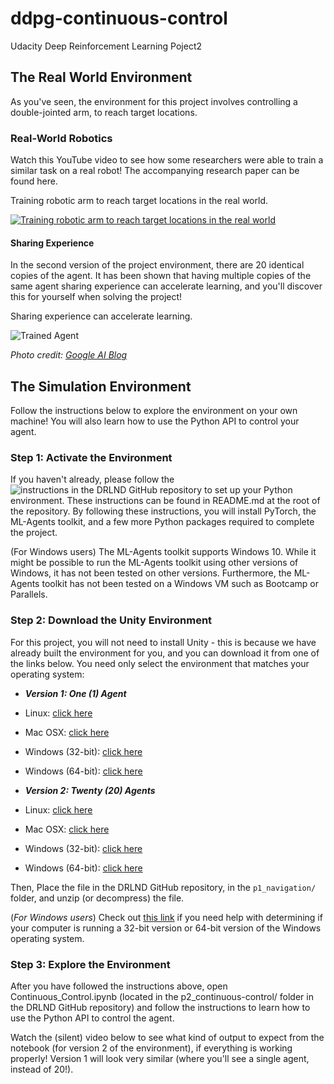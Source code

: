 [//]: # (Image References)

[image1]: https://video.udacity-data.com/topher/2018/June/5b35985b_image8/image8.gif "Trained Agent"


# ddpg-continuous-control
Udacity Deep Reinforcement Learning Poject2

## The Real World Environment
As you've seen, the environment for this project involves controlling a double-jointed arm, to reach target locations.

### Real-World Robotics
Watch this YouTube video to see how some researchers were able to train a similar task on a real robot! The accompanying research paper can be found here.

Training robotic arm to reach target locations in the real world.

[![Training robotic arm to reach target locations in the real world](http://img.youtube.com/vi/ZVIxt2rt1_4/0.jpg)](https://www.youtube.com/watch?v=ZVIxt2rt1_4)




#### Sharing Experience
In the second version of the project environment, there are 20 identical copies of the agent. It has been shown that having multiple copies of the same agent sharing experience can accelerate learning, and you'll discover this for yourself when solving the project!

Sharing experience can accelerate learning.

![Trained Agent][image1]

*Photo credit: [Google AI Blog](https://ai.googleblog.com/2018/06/scalable-deep-reinforcement-learning.html)*

## The Simulation Environment
Follow the instructions below to explore the environment on your own machine! You will also learn how to use the Python API to control your agent.

### Step 1: Activate the Environment
If you haven't already, please follow the ![instructions in the DRLND GitHub repository](https://github.com/udacity/deep-reinforcement-learning#dependencies) to set up your Python environment. These instructions can be found in README.md at the root of the repository. By following these instructions, you will install PyTorch, the ML-Agents toolkit, and a few more Python packages required to complete the project.

(For Windows users) The ML-Agents toolkit supports Windows 10. While it might be possible to run the ML-Agents toolkit using other versions of Windows, it has not been tested on other versions. Furthermore, the ML-Agents toolkit has not been tested on a Windows VM such as Bootcamp or Parallels.

### Step 2: Download the Unity Environment
For this project, you will not need to install Unity - this is because we have already built the environment for you, and you can download it from one of the links below. You need only select the environment that matches your operating system:

- **_Version 1: One (1) Agent_**
- Linux: [click here](https://s3-us-west-1.amazonaws.com/udacity-drlnd/P2/Reacher/one_agent/Reacher_Linux.zip)
- Mac OSX: [click here](https://s3-us-west-1.amazonaws.com/udacity-drlnd/P2/Reacher/one_agent/Reacher.app.zip)
- Windows (32-bit): [click here](https://s3-us-west-1.amazonaws.com/udacity-drlnd/P2/Reacher/one_agent/Reacher_Windows_x86.zip)
- Windows (64-bit): [click here](https://s3-us-west-1.amazonaws.com/udacity-drlnd/P2/Reacher/one_agent/Reacher_Windows_x86_64.zip)

- **_Version 2: Twenty (20) Agents_**
- Linux: [click here](https://s3-us-west-1.amazonaws.com/udacity-drlnd/P2/Reacher/Reacher_Linux.zip)
- Mac OSX: [click here](https://s3-us-west-1.amazonaws.com/udacity-drlnd/P2/Reacher/Reacher.app.zip)
- Windows (32-bit): [click here](https://s3-us-west-1.amazonaws.com/udacity-drlnd/P2/Reacher/Reacher_Windows_x86.zip)
- Windows (64-bit): [click here](https://s3-us-west-1.amazonaws.com/udacity-drlnd/P2/Reacher/Reacher_Windows_x86_64.zip)

Then, Place the file in the DRLND GitHub repository, in the `p1_navigation/` folder, and unzip (or decompress) the file.

(_For Windows users_) Check out [this link](https://support.microsoft.com/en-us/help/827218/how-to-determine-whether-a-computer-is-running-a-32-bit-version-or-64) if you need help with determining if your computer is running a 32-bit version or 64-bit version of the Windows operating system.


### Step 3: Explore the Environment
After you have followed the instructions above, open Continuous_Control.ipynb (located in the p2_continuous-control/ folder in the DRLND GitHub repository) and follow the instructions to learn how to use the Python API to control the agent.

Watch the (silent) video below to see what kind of output to expect from the notebook (for version 2 of the environment), if everything is working properly! Version 1 will look very similar (where you'll see a single agent, instead of 20!).
